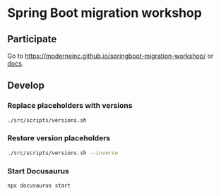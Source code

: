 # Spring Boot migration workshop

## Participate

Go to https://moderneinc.github.io/springboot-migration-workshop/ or  [docs](docs/start.md).

## Develop

### Replace placeholders with versions
```bash
./src/scripts/versions.sh
```
### Restore version placeholders
```bash
./src/scripts/versions.sh --inverse
```

### Start Docusaurus
```bash
npx docusaurus start
```